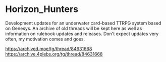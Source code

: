 # Horizon_Hunters
Development updates for an underwater card-based TTRPG system based on Genesys. An archive of old threads will be kept here as well as information on rulebook updates and releases. Don't expect updates very often, my motivation comes and goes.

https://archived.moe/tg/thread/84631668
https://archive.4plebs.org/tg/thread/84631668
